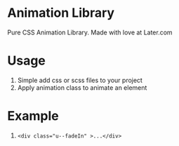 # Animation Library

Pure CSS Animation Library. Made with love at Later.com

# Usage

1. Simple add css or scss files to your project
2. Apply animation class to animate an element

# Example

1. `<div class="u--fadeIn" >...</div>`
